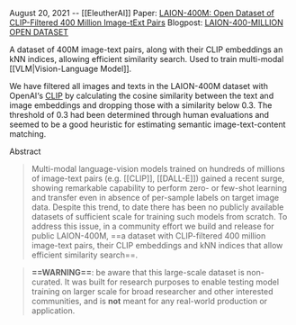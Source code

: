 August 20, 2021 -- [[EleutherAI]]
Paper: [LAION-400M: Open Dataset of CLIP-Filtered 400 Million Image-tExt Pairs]()
Blogpost: [LAION-400-MILLION OPEN DATASET](https://laion.ai/blog/laion-400-open-dataset/)

A dataset of 400M image-text pairs, along with their CLIP embeddings an kNN indices, allowing efficient similarity search. Used to train multi-modal [[VLM|Vision-Language Model]].

We have filtered all images and texts in the LAION-400M dataset with OpenAI‘s [CLIP](https://openai.com/blog/clip/) by calculating the cosine similarity between the text and image embeddings and dropping those with a similarity below 0.3. The threshold of 0.3 had been determined through human evaluations and seemed to be a good heuristic for estimating semantic image-text-content matching.

Abstract
> Multi-modal language-vision models trained on hundreds of millions of image-text pairs (e.g. [[CLIP]], [[DALL-E]]) gained a recent surge, showing remarkable capability to perform zero- or few-shot learning and transfer even in absence of per-sample labels on target image data. Despite this trend, to date there has been no publicly available datasets of sufficient scale for training such models from scratch. To address this issue, in a community effort we build and release for public LAION-400M, ==a dataset with CLIP-filtered 400 million image-text pairs, their CLIP embeddings and kNN indices that allow efficient similarity search==.


> **==WARNING==**: be aware that this large-scale dataset is non-curated. It was built for research purposes to enable testing model training on larger scale for broad researcher and other interested communities, and is **not** meant for any real-world production or application.



